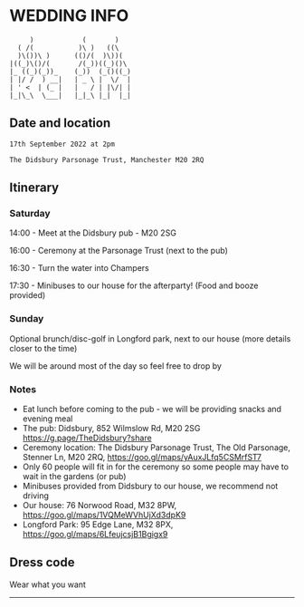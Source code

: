 # WEDDING INFO


```
     )            (       )     
  ( /(           )\ )   ((\    
  )\())\ )      (()/(  )\))(   
|((_)\()/(       /(_))((_)()\  
|_ ((_)(_))_    (_))  (_()((_) 
| |/ /  ) __|   | _ \ |  \/  | 
| ' <  | (_ |   |   / | |\/| | 
|_|\_\  \___|   |_|_\ |_|  |_| 
```                                                                   
## Date and location

`17th September 2022 at 2pm`

`The Didsbury Parsonage Trust, Manchester M20 2RQ`

## Itinerary
### Saturday
14:00 - Meet at the Didsbury pub - M20 2SG

16:00 - Ceremony at the Parsonage Trust (next to the pub)

16:30 - Turn the water into Champers

17:30 - Minibuses to our house for the afterparty! (Food and booze provided)
### Sunday
Optional brunch/disc-golf in Longford park, next to our house (more details closer to the time)

We will be around most of the day so feel free to drop by

### Notes
* Eat lunch before coming to the pub - we will be providing snacks and evening meal
* The pub: Didsbury, 852 Wilmslow Rd, M20 2SG https://g.page/TheDidsbury?share
* Ceremony location: The Didsbury Parsonage Trust, The Old Parsonage, Stenner Ln, M20 2RQ, https://goo.gl/maps/yAuxJLfq5CSMrfST7 
* Only 60 people will fit in for the ceremony so some people may have to wait in the gardens (or pub)
* Minibuses provided from Didsbury to our house, we recommend not driving
* Our house: 76 Norwood Road, M32 8PW, https://goo.gl/maps/1VQMeWVhUjXd3dpK9
* Longford Park: 95 Edge Lane, M32 8PX, https://goo.gl/maps/6LfeujcsjB1Bgigx9


## Dress code
Wear what you want
***
